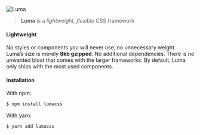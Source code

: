 ![Luma](https://abload.de/img/luma18s4p.png)

> **Luma** is a *lightweight, flexible* CSS framework

#### Lightweight

No styles or components you will never use, no unnecessary weight. Luma’s size is merely **8kb gzipped**. No additional dependencies. There is no unwanted bloat that comes with the larger frameworks. By default, Luma only ships with the most used components.



#### Installation

With npm:

```bash
$ npm install lumacss
```

With yarn:

```bash
$ yarn add lumacss
```